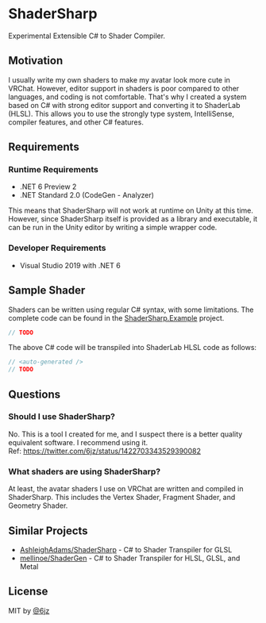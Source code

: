 # ShaderSharp

Experimental Extensible C# to Shader Compiler.

## Motivation

I usually write my own shaders to make my avatar look more cute in VRChat.
However, editor support in shaders is poor compared to other languages, and coding is not comfortable.
That's why I created a system based on C# with strong editor support and converting it to ShaderLab (HLSL).
This allows you to use the strongly type system, IntelliSense, compiler features, and other C# features.

## Requirements

### Runtime Requirements

- .NET 6 Preview 2
- .NET Standard 2.0 (CodeGen - Analyzer)

This means that ShaderSharp will not work at runtime on Unity at this time.
However, since ShaderSharp itself is provided as a library and executable, it can be run in the Unity editor by writing a simple wrapper code.

### Developer Requirements

- Visual Studio 2019 with .NET 6

## Sample Shader

Shaders can be written using regular C# syntax, with some limitations.
The complete code can be found in the [ShaderSharp.Example](Source/ShaderSharp.Example/) project.

```csharp
// TODO
```

The above C# code will be transpiled into ShaderLab HLSL code as follows:

```cpp
// <auto-generated />
// TODO
```

## Questions

### Should I use ShaderSharp?

No.
This is a tool I created for me, and I suspect there is a better quality equivalent software.
I recommend using it.  
Ref: https://twitter.com/6jz/status/1422703343529390082

### What shaders are using ShaderSharp?

At least, the avatar shaders I use on VRChat are written and compiled in ShaderSharp.
This includes the Vertex Shader, Fragment Shader, and Geometry Shader.

## Similar Projects

- [AshleighAdams/ShaderSharp](https://github.com/AshleighAdams/ShaderSharp) - C# to Shader Transpiler for GLSL
- [mellinoe/ShaderGen](https://github.com/mellinoe/ShaderGen) - C# to Shader Transpiler for HLSL, GLSL, and Metal

## License

MIT by [@6jz](https://twitter.com/6jz)
